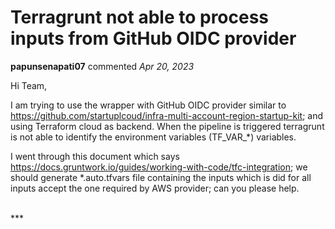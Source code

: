 # Terragrunt not able to process inputs from GitHub OIDC provider

**papunsenapati07** commented *Apr 20, 2023*

Hi Team,  

I am trying to use the wrapper with GitHub OIDC provider similar to https://github.com/startuplcoud/infra-multi-account-region-startup-kit; and using Terraform cloud as backend. When the pipeline is triggered terragrunt is not able to identify the environment variables (TF_VAR_*) variables. 

I went through this document which says https://docs.gruntwork.io/guides/working-with-code/tfc-integration; we should generate *.auto.tfvars file containing the inputs which is did for all inputs accept the one required by AWS provider; can you please help.

<br />
***


